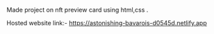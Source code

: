 Made project on nft preview card using html,css .

Hosted website link:-
https://astonishing-bavarois-d0545d.netlify.app
